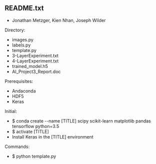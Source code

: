 README.txt
-
- Jonathan Metzger, Kien Nhan, Joseph Wilder

Directory:
 - images.py
 - labels.py
 - template.py
 - 3-LayerExperiment.txt
 - 4-LayerExperiment.txt
 - trained_model.h5
 - AI_Project3_Report.doc
 
Prerequisites:
 - Andaconda
 - HDF5
 - Keras

Initial:
 - $ conda create --name [TITLE] scipy scikit-learn matplotlib pandas tensorflow python=3.5
 - $ activate [TITLE]
 - Install Keras in the [TITLE] environment
 
 Commands:
  - $ python template.py
